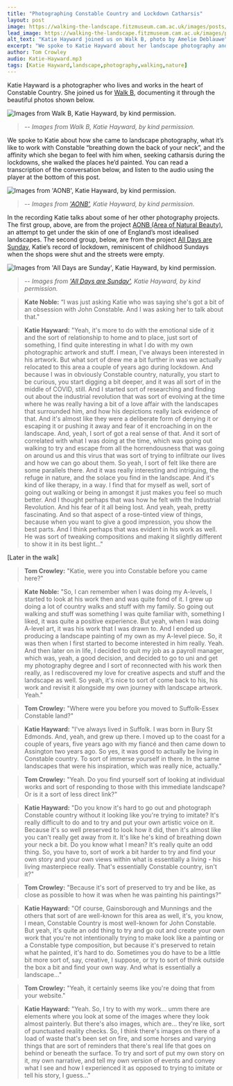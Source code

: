 ```yaml
---
title: "Photographing Constable Country and Lockdown Catharsis"
layout: post
image: https://walking-the-landscape.fitzmuseum.cam.ac.uk/images/posts/KH-on-Walk-B-Crop-preview.jpg
lead_image: https://walking-the-landscape.fitzmuseum.cam.ac.uk/images/posts/KH-on-Walk-B-Crop.jpg
alt_text: "Katie Hayward joined us on Walk B, photo by Amelie Deblauwe"
excerpt: "We spoke to Katie Hayward about her landscape photography and what it’s like to work with Constable “breathing down the back of your neck"..."
author: Tom Crowley
audio: Katie-Hayward.mp3
tags: [Katie Hayward,landscape,photography,walking,nature]
---
```


Katie Hayward is a photographer who lives and works in the heart of Constable Country. She joined us for [Walk B]({{site.url}}/walks/Walk-B/), documenting it through the beautiful photos shown below.

![Images from Walk B, Katie Hayward, by kind permission.]({{site.url}}/images/posts/KatieHayward-01.jpg)
>-- <cite>Images from Walk B, Katie Hayward, by kind permission.</cite>

We spoke to Katie about how she came to landscape photography, what it’s like to work with Constable “breathing down the back of your neck”, and the affinity which she began to feel with him when, seeking catharsis during the lockdowns, she walked the places he’d painted. You can read a transcription of the conversation below, and listen to the audio using the player at the bottom of this post.
 
![Images from 'AONB', Katie Hayward, by kind permission.]({{site.url}}/images/posts/KatieHayward-01.jpg)
>-- <cite>Images from ['AONB'](https://www.katiehaywardphotography.co.uk/aonb), Katie Hayward, by kind permission.</cite>

In the recording Katie talks about some of her other photography projects. The first group, above, are from the project [AONB (Area of Natural Beauty)](https://www.katiehaywardphotography.co.uk/aonb), an attempt to get under the skin of one of England’s most idealised landscapes. The second group, below, are from the project [All Days are Sunday](https://www.katiehaywardphotography.co.uk/all-days-are-sunday), Katie’s record of lockdown, reminiscent of childhood Sundays when the shops were shut and the streets were empty. 

![Images from 'All Days are Sunday', Katie Hayward, by kind permission.]({{site.url}}/images/posts/KatieHayward-01.jpg)
>-- <cite>Images from ['All Days are Sunday'](https://www.katiehaywardphotography.co.uk/all-days-are-sunday), Katie Hayward, by kind permission.</cite>

> **Kate Noble:** “I was just asking Katie who was saying she's got a bit of an obsession with John Constable. And I was asking her to talk about that."

> **Katie Hayward:** "Yeah, it's more to do with the emotional side of it and the sort of relationship to home and to place, just sort of something, I find quite interesting in what I do with my own photographic artwork and stuff.  I mean, I've always been interested in his artwork. But what sort of drew me a bit further in was we actually relocated to this area a couple of years ago during lockdown. And because I was in obviously Constable country, naturally, you start to be curious, you start digging a bit deeper, and it was all sort of in the middle of COVID, still. And I started sort of researching and finding out about the industrial revolution that was sort of evolving at the time where he was really having a bit of a love affair with the landscapes that surrounded him, and how his depictions really lack evidence of that. And it's almost like they were a deliberate form of denying it or escaping it or pushing it away and fear of it encroaching in on the landscape. And, yeah, I sort of got a real sense of that. And it sort of correlated with what I was doing at the time, which was going out walking to try and escape from all the horrendousness that was going on around us and this virus that was sort of trying to infiltrate our lives and how we can go about them. So yeah, I sort of felt like there are some parallels there. And it was really interesting and intriguing, the refuge in nature, and the solace you find in the landscape. And it's kind of like therapy, in a way. I find that for myself as well, sort of going out walking or being in amongst it just makes you feel so much better. And I thought perhaps that was how he felt with the Industrial Revolution. And his fear of it all being lost. And yeah, yeah, pretty fascinating. And so that aspect of a rose-tinted view of things, because when you want to give a good impression, you show the best parts. And I think perhaps that was evident in his work as well. He was sort of tweaking compositions and making it slightly different to show it in its best light..."

\[Later in the walk\]

> **Tom Crowley:** "Katie, were you into Constable before you came here?"

> **Kate Noble:** "So, I can remember when I was doing my A-levels, I started to look at his work then and was quite fond of it. I grew up doing a lot of country walks and stuff with my family. So going out walking and stuff was something I was quite familiar with, something I liked, it was quite a positive experience. But yeah, when I was doing A-level art, it was his work that I was drawn to. And I ended up producing a landscape painting of my own as my A-level piece. So, it was then when I first started to become interested in him really. Yeah. And then later on in life, I decided to quit my job as a payroll manager, which was, yeah, a good decision, and decided to go to uni and get my photography degree and I sort of reconnected with his work then really, as I rediscovered my love for creative aspects and stuff and the landscape as well. So yeah, it's nice to sort of come back to his, his work and revisit it alongside my own journey with landscape artwork. Yeah."

> **Tom Crowley:** "Where were you before you moved to Suffolk-Essex Constable land?"

> **Katie Hayward:** "I've always lived in Suffolk. I was born in Bury St Edmonds. And, yeah, and grew up there. I moved up to the coast for a couple of years, five years ago with my fiancé and then came down to Assington two years ago. So yes, it was good to actually be living in Constable country. To sort of immerse yourself in there. In the same landscapes that were his inspiration, which was really nice, actually."

> **Tom Crowley:** "Yeah. Do you find yourself sort of looking at individual works and sort of responding to those with this immediate landscape? Or is it a sort of less direct link?"

> **Katie Hayward:** "Do you know it's hard to go out and photograph Constable country without it looking like you're trying to imitate? It's really difficult to do and to try and put your own artistic voice on it. Because it's so well preserved to look how it did, then it's almost like you can't really get away from it. It's like he's kind of breathing down your neck a bit. Do you know what I mean? It's really quite an odd thing. So, you have to, sort of work a bit harder to try and find your own story and your own views within what is essentially a living - his living masterpiece really. That's essentially Constable country, isn't it?"

> **Tom Crowley:** "Because it's sort of preserved to try and be like, as close as possible to how it was when he was painting his paintings?"

> **Katie Hayward:** "Of course, Gainsborough and Munnings and the others that sort of are well-known for this area as well, it's, you know, I mean, Constable Country is most well-known for John Constable. But yeah, it's quite an odd thing to try and go out and create your own work that you're not intentionally trying to make look like a painting or a Constable type composition, but because it's preserved to retain what he painted, it's hard to do. Sometimes you do have to be a little bit more sort of, say, creative, I suppose, or try to sort of think outside the box a bit and find your own way. And what is essentially a landscape..."

> **Tom Crowley:** "Yeah, it certainly seems like you're doing that from your website."

> **Katie Hayward:** "Yeah. So, I try to with my work... umm there are elements where you look at some of the images where they look almost painterly. But there's also images, which are... they're like, sort of punctuated reality checks. So, I think there's images on there of a load of waste that's been set on fire, and some horses and varying things that are sort of reminders that there's real life that goes on behind or beneath the surface. To try and sort of put my own story on it, my own narrative, and tell my own version of events and convey what I see and how I experienced it as opposed to trying to imitate or tell his story, I guess..."